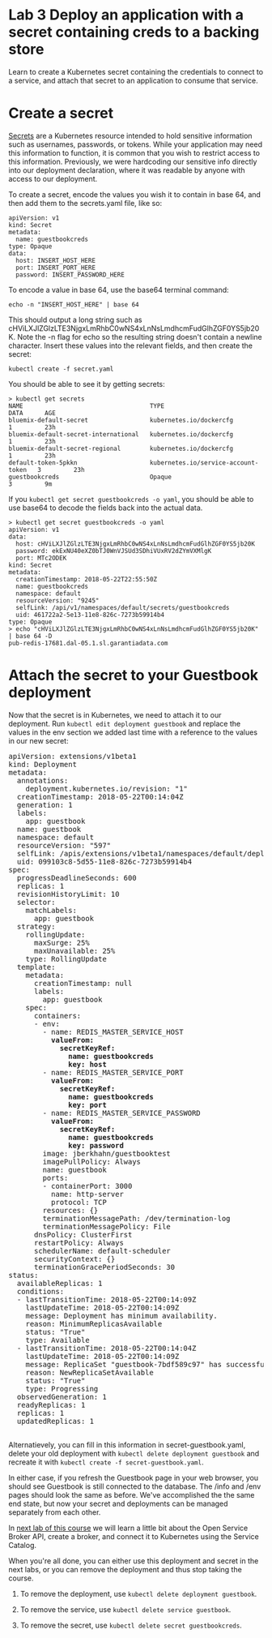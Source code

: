 # Lab 3 Deploy an application with a secret containing creds to a backing store

Learn to create a Kubernetes secret containing the credentials to connect to a service,
and attach that secret to an application to consume that service.

# Create a secret

[Secrets](https://kubernetes.io/docs/concepts/configuration/secret/) are a Kubernetes resource
intended to hold sensitive information such as usernames, passwords, or tokens. While your 
application may need this information to function, it is common that you wish to restrict
access to this information. Previously, we were hardcoding our sensitive info directly into
our deployment declaration, where it was readable by anyone with access to our deployment.

To create a secret, encode the values you wish it to contain in base 64, and then add them to
the secrets.yaml file, like so:

```
apiVersion: v1
kind: Secret
metadata:
  name: guestbookcreds
type: Opaque
data:
  host: INSERT_HOST_HERE
  port: INSERT_PORT_HERE
  password: INSERT_PASSWORD_HERE
```

To encode a value in base 64, use the base64 terminal command:

```
echo -n "INSERT_HOST_HERE" | base 64
```

This should output a long string such as
cHViLXJlZGlzLTE3NjgxLmRhbC0wNS4xLnNsLmdhcmFudGlhZGF0YS5jb20K. Note the -n
flag for echo so the resulting string doesn't contain a newline character.
Insert these values into the relevant fields, and then create the secret:

```
kubectl create -f secret.yaml
```

You should be able to see it by getting secrets:

```
> kubectl get secrets
NAME                                   TYPE                                  DATA      AGE
bluemix-default-secret                 kubernetes.io/dockercfg               1         23h
bluemix-default-secret-international   kubernetes.io/dockercfg               1         23h
bluemix-default-secret-regional        kubernetes.io/dockercfg               1         23h
default-token-5pkkn                    kubernetes.io/service-account-token   3         23h
guestbookcreds                         Opaque                                3         9m
```

If you `kubectl get secret guestbookcreds -o yaml`, you should be able to use base64 to decode
the fields back into the actual data.

```
> kubectl get secret guestbookcreds -o yaml
apiVersion: v1
data:
  host: cHViLXJlZGlzLTE3NjgxLmRhbC0wNS4xLnNsLmdhcmFudGlhZGF0YS5jb20K
  password: ekExNU40eXZ0bTJ0WnVJSUd3SDhiVUxRV2dZYmVXMlgK
  port: MTc2ODEK
kind: Secret
metadata:
  creationTimestamp: 2018-05-22T22:55:50Z
  name: guestbookcreds
  namespace: default
  resourceVersion: "9245"
  selfLink: /api/v1/namespaces/default/secrets/guestbookcreds
  uid: 461722a2-5e13-11e8-826c-7273b59914b4
type: Opaque
> echo "cHViLXJlZGlzLTE3NjgxLmRhbC0wNS4xLnNsLmdhcmFudGlhZGF0YS5jb20K" | base 64 -D
pub-redis-17681.dal-05.1.sl.garantiadata.com
```

# Attach the secret to your Guestbook deployment

Now that the secret is in Kubernetes, we need to attach it to our deployment. Run
`kubectl edit deployment guestbook` and replace the values in the env section we added last time with a
reference to the values in our new secret:

<pre>
apiVersion: extensions/v1beta1
kind: Deployment
metadata:
  annotations:
    deployment.kubernetes.io/revision: "1"
  creationTimestamp: 2018-05-22T00:14:04Z
  generation: 1
  labels:
    app: guestbook
  name: guestbook
  namespace: default
  resourceVersion: "597"
  selfLink: /apis/extensions/v1beta1/namespaces/default/deployments/guestbook
  uid: 099103c8-5d55-11e8-826c-7273b59914b4
spec:
  progressDeadlineSeconds: 600
  replicas: 1
  revisionHistoryLimit: 10
  selector:
    matchLabels:
      app: guestbook
  strategy:
    rollingUpdate:
      maxSurge: 25%
      maxUnavailable: 25%
    type: RollingUpdate
  template:
    metadata:
      creationTimestamp: null
      labels:
        app: guestbook
    spec:
      containers:
      - env:
        - name: REDIS_MASTER_SERVICE_HOST<b>
          valueFrom:
            secretKeyRef:
              name: guestbookcreds
              key: host</b>
        - name: REDIS_MASTER_SERVICE_PORT<b>
          valueFrom:
            secretKeyRef:
              name: guestbookcreds
              key: port</b>
        - name: REDIS_MASTER_SERVICE_PASSWORD<b>
          valueFrom:
            secretKeyRef:
              name: guestbookcreds
              key: password</b>
        image: jberkhahn/guestbooktest
        imagePullPolicy: Always
        name: guestbook
        ports:
        - containerPort: 3000
          name: http-server
          protocol: TCP
        resources: {}
        terminationMessagePath: /dev/termination-log
        terminationMessagePolicy: File
      dnsPolicy: ClusterFirst
      restartPolicy: Always
      schedulerName: default-scheduler
      securityContext: {}
      terminationGracePeriodSeconds: 30
status:
  availableReplicas: 1
  conditions:
  - lastTransitionTime: 2018-05-22T00:14:09Z
    lastUpdateTime: 2018-05-22T00:14:09Z
    message: Deployment has minimum availability.
    reason: MinimumReplicasAvailable
    status: "True"
    type: Available
  - lastTransitionTime: 2018-05-22T00:14:04Z
    lastUpdateTime: 2018-05-22T00:14:09Z
    message: ReplicaSet "guestbook-7bdf589c97" has successfully progressed.
    reason: NewReplicaSetAvailable
    status: "True"
    type: Progressing
  observedGeneration: 1
  readyReplicas: 1
  replicas: 1
  updatedReplicas: 1
  </pre>

Alternatievely, you can fill in this information in secret-guestbook.yaml, delete your old deployment
with `kubectl delete deployment guestbook` and recreate it with `kubectl create -f secret-guestbook.yaml`.

In either case, if you refresh the Guestbook page in your web  browser, you should see Guestbook is still
connected to the database. The /info and /env pages should look the same as before. We've accomplished the
the same end state, but now your secret and deployments can be managed separately from each other.

In [next lab of this course](../Lab4/README.md) we will learn a little bit about the Open Service
Broker API, create a broker, and connect it to Kubernetes using the Service Catalog.


When you're all done, you can either use this deployment and secret in the next labs,
or you can remove the deployment and thus stop taking the course.

  1. To remove the deployment, use `kubectl delete deployment guestbook`.

  2. To remove the service, use `kubectl delete service guestbook`.

  3. To remove the secret, use `kubectl delete secret guestbookcreds`.
